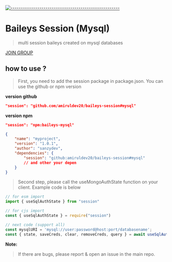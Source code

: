 [![-----------------------------------------------------](https://raw.githubusercontent.com/andreasbm/readme/master/assets/lines/colored.png)](#table-of-contents)
# Baileys Session (Mysql)
> multi session baileys created on mysql databases

[JOIN GROUP](https://chat.whatsapp.com/JbzMsezhCwUKdC6dnjwcIz)

## how to use ?
> First, you need to add the session package in package.json. You can use the github or npm version

**version github**
```json
"session": "github.com/amiruldev20/baileys-session#mysql"
```

**version npm**
```json
"session": "npm:baileys-mysql"
```

```json
{
    "name": "myproject",
    "version": "1.0.1",
    "author": "sanzydev",
    "dependencies": {
        "session": "github:amiruldev20/baileys-session#mysql"
        // and other your depen
    }
}
```

> Second step, please call the useMongoAuthState function on your client. Example code is below

```javascript
// for esm import
import { useSqlAuthState } from "session"

// for cjs import
const { useSqlAuthState } = require("session")

// next code (support all)
const mysqlURI = 'mysql://user:password@host:port/databasename';
const { state, saveCreds, clear, removeCreds, query } = await useSqlAuthState(mysqlURI, {})
```

**Note:**
> If there are bugs, please report & open an issue in the main repo.
